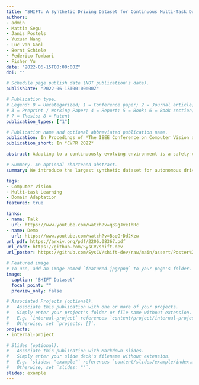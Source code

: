```yaml
---
title: "SHIFT: A Synthetic Driving Dataset for Continuous Multi-Task Domain Adaptation"
authors:
- admin
- Mattia Segu
- Janis Postels
- Yuxuan Wang
- Luc Van Gool
- Bernt Schiele
- Federico Tombari
- Fisher Yu
date: "2022-06-15T00:00:00Z"
doi: ""

# Schedule page publish date (NOT publication's date).
publishDate: "2022-06-15T00:00:00Z"

# Publication type.
# Legend: 0 = Uncategorized; 1 = Conference paper; 2 = Journal article;
# 3 = Preprint / Working Paper; 4 = Report; 5 = Book; 6 = Book section;
# 7 = Thesis; 8 = Patent
publication_types: ["1"]

# Publication name and optional abbreviated publication name.
publication: In Procedings of *The IEEE Conference on Computer Vision and Pattern Recognition (CVPR) 2022*
publication_short: In *CVPR 2022*

abstract: Adapting to a continuously evolving environment is a safety-critical challenge inevitably faced by all autonomous-driving systems. Existing image- and video-based driving datasets, however, fall short of capturing the mutable nature of the real world. In this paper, we introduce the largest synthetic dataset for autonomous driving, SHIFT. It presents discrete and continuous shifts in cloudiness, rain and fog intensity, time of day, and vehicle and pedestrian density. Featuring a comprehensive sensor suite and annotations for several mainstream perception tasks, SHIFT allows to investigate how a perception systems’ performance degrades at increasing levels of domain shift, fostering the development of continuous adaptation strategies to mitigate this problem and assessing the robustness and generality of a model. Our dataset and benchmark toolkit is publicly available at [https://vis.xyz/shift](https://vis.xyz/shift).

# Summary. An optional shortened abstract.
summary: We introduce the largest synthetic dataset for autonomous driving to study continuous domain adaptation and multi-task perception.

tags:
- Computer Vision
- Multi-task Learning
- Domain Adaptation
featured: true

links:
- name: Talk
  url: https://www.youtube.com/watch?v=q39gJveIhRc
- name: Demo
  url: https://www.youtube.com/watch?v=BsqGrDd2Kzw
url_pdf: https://arxiv.org/pdf/2206.08367.pdf
url_code: https://github.com/SysCV/shift-dev
url_poster: https://github.com/SysCV/shift-dev/raw/main/assert/Poster%20SHIFT.pdf

# Featured image
# To use, add an image named `featured.jpg/png` to your page's folder. 
image:
  caption: 'SHIFT Dataset'
  focal_point: ""
  preview_only: false

# Associated Projects (optional).
#   Associate this publication with one or more of your projects.
#   Simply enter your project's folder or file name without extension.
#   E.g. `internal-project` references `content/project/internal-project/index.md`.
#   Otherwise, set `projects: []`.
projects:
- internal-project

# Slides (optional).
#   Associate this publication with Markdown slides.
#   Simply enter your slide deck's filename without extension.
#   E.g. `slides: "example"` references `content/slides/example/index.md`.
#   Otherwise, set `slides: ""`.
slides: example
---
```


